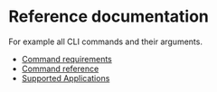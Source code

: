 # Reference documentation

For example all CLI commands and their arguments.

- [Command requirements](user/references/README.md)
- [Command reference](user/references/commands.md)
- [Supported Applications](user/references/supported-apps.md)
